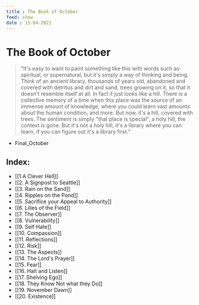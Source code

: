 ```yaml
---
title : The Book of October
feed: show
date : 15-04-2021
---
```

# The Book of October

> “It's easy to want to paint something like this with words such as spiritual, or supernatural, but it's simply a way of thinking and being. Think of an ancient library, thousands of years old, abandoned and covered with detritus and dirt and sand, trees growing on it, so that it doesn't resemble itself at all. In fact it just looks like a hill. There is a collective memory of a time when this place was the source of an immense amount of knowledge, where you could learn vast amounts about the human condition, and more. But now, it's a hill, covered with trees. The sentiment is simply "that place is special", a holy hill, the context is gone. But it's not a holy hill, it's a library where you can learn, if you can figure out it's a library first.”
- Final_October

## Index:

- [[1 A Clever Hell]]
- [[2. A Signpost to Seattle]]
- [[3. Rain on the Sand]]
- [[4. Ripples on the Pond]]
- [[5. Sacrifice your Appeal to Authority]]
- [[6. Lilies of the Field]]
- [[7. The Observer]]
- [[8. Vulnerability]]
- [[9. Self Hate]]
- [[10. Compassion]]
- [[11. Reflections]]
- [[12. Risk]]
- [[13. The Aspects]]
- [[14. The Lord's Prayer]]
- [[15. Fear]]
- [[16. Halt and Listen]]
- [[17. Shelving Ego]]
- [[18. They Know Not what they Do]]
- [[19. November Dawn]]
- [[20. Existence]]
